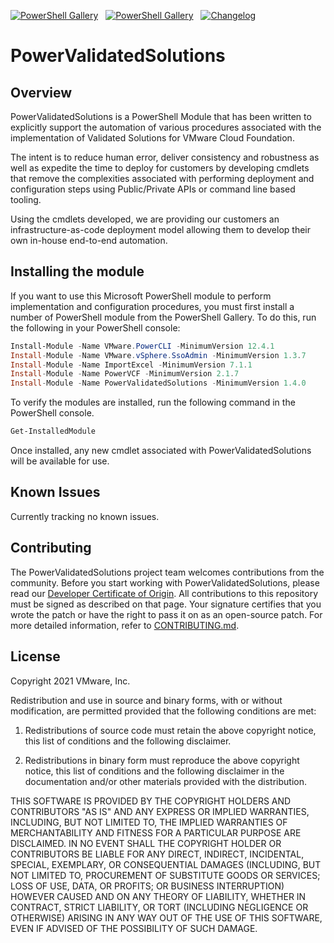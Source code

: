 [<img alt="PowerShell Gallery" src="https://img.shields.io/powershellgallery/v/PowerValidatedSolutions?style=for-the-badge">](https://www.powershellgallery.com/packages/PowerValidatedSolutions/1.4.0) &nbsp; [<img alt="PowerShell Gallery" src="https://img.shields.io/powershellgallery/dt/PowerValidatedSolutions?style=for-the-badge">](https://www.powershellgallery.com/packages/PowerValidatedSolutions/1.4.0) &nbsp; [<img alt="Changelog" src="https://img.shields.io/badge/Changelog-Read-blue?style=for-the-badge">](CHANGELOG.md)

# PowerValidatedSolutions
## Overview
PowerValidatedSolutions is a PowerShell Module that has been written to explicitly support the automation of various procedures associated with the implementation of Validated Solutions for VMware Cloud Foundation. 

The intent is to reduce human error, deliver consistency and robustness as well as expedite the time to deploy for customers by developing cmdlets that remove the complexities associated with performing deployment and configuration steps using Public/Private APIs or command line based tooling.

Using the cmdlets developed, we are providing our customers an infrastructure-as-code deployment model allowing them to develop their own in-house end-to-end automation.

## Installing the module

If you want to use this Microsoft PowerShell module to perform implementation and configuration procedures, you must first install a number of PowerShell module from the PowerShell Gallery. To do this, run the following in your PowerShell console:

```PowerShell
Install-Module -Name VMware.PowerCLI -MinimumVersion 12.4.1
Install-Module -Name VMware.vSphere.SsoAdmin -MinimumVersion 1.3.7
Install-Module -Name ImportExcel -MinimumVersion 7.1.1
Install-Module -Name PowerVCF -MinimumVersion 2.1.7
Install-Module -Name PowerValidatedSolutions -MinimumVersion 1.4.0
```

To verify the modules are installed, run the following command in the PowerShell console.

```PowerShell
Get-InstalledModule
```

Once installed, any new cmdlet associated with PowerValidatedSolutions will be available for use.

## Known Issues

Currently tracking no known issues.
                                    
## Contributing

The PowerValidatedSolutions project team welcomes contributions from the community. Before you start working with PowerValidatedSolutions, please
read our [Developer Certificate of Origin](https://cla.vmware.com/dco). All contributions to this repository must be
signed as described on that page. Your signature certifies that you wrote the patch or have the right to pass it on
as an open-source patch. For more detailed information, refer to [CONTRIBUTING.md](CONTRIBUTING.md).

## License

Copyright 2021 VMware, Inc.

Redistribution and use in source and binary forms, with or without modification, are permitted provided that the following conditions are met:

1. Redistributions of source code must retain the above copyright notice, this list of conditions and the following disclaimer.

2. Redistributions in binary form must reproduce the above copyright notice, this list of conditions and the following disclaimer in the documentation and/or other materials provided with the distribution.

THIS SOFTWARE IS PROVIDED BY THE COPYRIGHT HOLDERS AND CONTRIBUTORS "AS IS" AND ANY EXPRESS OR IMPLIED WARRANTIES, INCLUDING, BUT NOT LIMITED TO, THE IMPLIED WARRANTIES OF MERCHANTABILITY AND FITNESS FOR A PARTICULAR PURPOSE ARE DISCLAIMED. IN NO EVENT SHALL THE COPYRIGHT HOLDER OR CONTRIBUTORS BE LIABLE FOR ANY DIRECT, INDIRECT, INCIDENTAL, SPECIAL, EXEMPLARY, OR CONSEQUENTIAL DAMAGES (INCLUDING, BUT NOT LIMITED TO, PROCUREMENT OF SUBSTITUTE GOODS OR SERVICES; LOSS OF USE, DATA, OR PROFITS; OR BUSINESS INTERRUPTION) HOWEVER CAUSED AND ON ANY THEORY OF LIABILITY, WHETHER IN CONTRACT, STRICT LIABILITY, OR TORT (INCLUDING NEGLIGENCE OR OTHERWISE) ARISING IN ANY WAY OUT OF THE USE OF THIS SOFTWARE, EVEN IF ADVISED OF THE POSSIBILITY OF SUCH DAMAGE.
